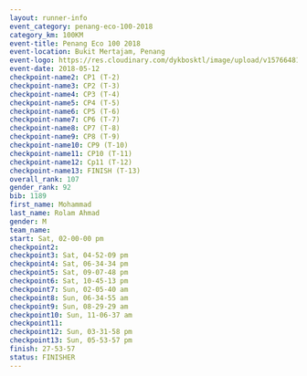 ```yaml
--- 
layout: runner-info 
event_category: penang-eco-100-2018 
category_km: 100KM 
event-title: Penang Eco 100 2018 
event-location: Bukit Mertajam, Penang 
event-logo: https://res.cloudinary.com/dykbosktl/image/upload/v1576648106/Logo/Logo_lovxhg.jpg 
event-date: 2018-05-12 
checkpoint-name2: CP1 (T-2) 
checkpoint-name3: CP2 (T-3) 
checkpoint-name4: CP3 (T-4) 
checkpoint-name5: CP4 (T-5) 
checkpoint-name6: CP5 (T-6) 
checkpoint-name7: CP6 (T-7) 
checkpoint-name8: CP7 (T-8) 
checkpoint-name9: CP8 (T-9) 
checkpoint-name10: CP9 (T-10) 
checkpoint-name11: CP10 (T-11) 
checkpoint-name12: Cp11 (T-12) 
checkpoint-name13: FINISH (T-13) 
overall_rank: 107
gender_rank: 92
bib: 1189
first_name: Mohammad
last_name: Rolam Ahmad
gender: M
team_name: 
start: Sat, 02-00-00 pm
checkpoint2: 
checkpoint3: Sat, 04-52-09 pm
checkpoint4: Sat, 06-34-34 pm
checkpoint5: Sat, 09-07-48 pm
checkpoint6: Sat, 10-45-13 pm
checkpoint7: Sun, 02-05-40 am
checkpoint8: Sun, 06-34-55 am
checkpoint9: Sun, 08-29-29 am
checkpoint10: Sun, 11-06-37 am
checkpoint11: 
checkpoint12: Sun, 03-31-58 pm
checkpoint13: Sun, 05-53-57 pm
finish: 27-53-57
status: FINISHER
--- 
```


